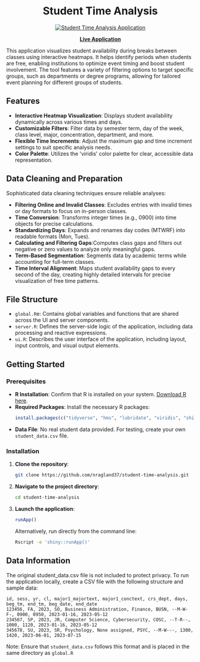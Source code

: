 <h1 align="center">
  Student Time Analysis
</h1>

<p align="center">
  <a href="https://nragland37.shinyapps.io/timeanalysis/" target="_blank">
    <img src="assets/shiny-demo.gif" alt="Student Time Analysis Application"> 
  </a>
</p>

<p align="center">
  <a href="https://nragland37.shinyapps.io/timeanalysis/" target="_blank"><b>Live Application</b></a> 
</p>

This application visualizes student availability during breaks between classes using interactive heatmaps. It helps identify periods when students are free, enabling institutions to optimize event timing and boost student involvement. The tool features a variety of filtering options to target specific groups, such as departments or degree programs, allowing for tailored event planning for different groups of students.  

## Features

- **Interactive Heatmap Visualization**: Displays student availability dynamically across various times and days.
- **Customizable Filters**: Filter data by semester term, day of the week, class level, major, concentration, department, and more.
- **Flexible Time Increments**: Adjust the maximum gap and time increment settings to suit specific analysis needs.
- **Color Palette**: Utilizes the 'viridis' color palette for clear, accessible data representation.

## Data Cleaning and Preparation

Sophisticated data cleaning techniques ensure reliable analyses:

- **Filtering Online and Invalid Classes**: Excludes entries with invalid times or day formats to focus on in-person classes.
- **Time Conversion**: Transforms integer times (e.g., 0900) into time objects for precise calculations.
- **Standardizing Days**: Expands and renames day codes (MTWRF) into readable formats (Mon, Tues).
- **Calculating and Filtering Gaps**:Computes class gaps and filters out negative or zero values to analyze only meaningful gaps.
- **Term-Based Segmentation**: Segments data by academic terms while accounting for full-term classes.
- **Time Interval Alignment**: Maps student availability gaps to every second of the day, creating highly detailed intervals for precise visualization of free time patterns.

## File Structure

- `global.R`e: Contains global variables and functions that are shared across the UI and server components.
- `server.R`: Defines the server-side logic of the application, including data processing and reactive expressions.
- `ui.R`: Describes the user interface of the application, including layout, input controls, and visual output elements.

## Getting Started

### Prerequisites

- **R Installation**: Confirm that R is installed on your system. [Download R here](https://cran.r-project.org/).
- **Required Packages**: Install the necessary R packages:
  ```R
  install.packages(c("tidyverse", "hms", "lubridate", "viridis", "shiny", "plotly"))
  ```
- **Data File**: No real student data provided. For testing, create your own `student_data.csv` file.

### Installation

1. **Clone the repository**:
   ```bash
   git clone https://github.com/nragland37/student-time-analysis.git
   ```
2. **Navigate to the project directory**:
   ```bash
   cd student-time-analysis
   ```

3. **Launch the application**:
   ```R
   runApp()
   ```
   Alternatively, run directly from the command line:
   ```bash
   Rscript -e 'shiny::runApp()'
   ```

## Data Information

The original student_data.csv file is not included to protect privacy. To run the application locally, create a CSV file with the following structure and sample data:

```
id, sess, yr, cl, major1_majortext, major1_conctext, crs_dept, days, beg_tm, end_tm, beg_date, end_date
123456, FA, 2023, SO, Business Administration, Finance, BUSN, --M-W-F-, 0900, 0950, 2023-01-16, 2023-05-12
234567, SP, 2023, JR, Computer Science, Cybersecurity, COSC, --T-R--, 1000, 1120, 2023-01-16, 2023-05-12
345678, SU, 2023, SR, Psychology, None assigned, PSYC, --M-W---, 1300, 1420, 2023-06-01, 2023-07-15
```

Note: Ensure that `student_data.csv` follows this format and is placed in the same directory as `global.R`
